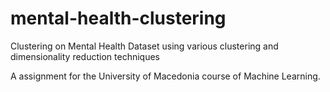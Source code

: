 # mental-health-clustering
Clustering on Mental Health Dataset using various clustering and dimensionality reduction techniques


A assignment for the University of Macedonia course of Machine Learning.
